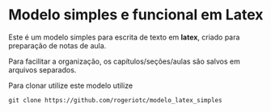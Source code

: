 # Modelo simples e funcional em Latex

 Este é um modelo simples para escrita de texto em **latex**, criado para preparação de notas de aula.

 Para facilitar a organização, os capítulos/seções/aulas são salvos em arquivos separados.

Para clonar utilize este modelo utilize

 `git clone https://github.com/rogeriotc/modelo_latex_simples`
